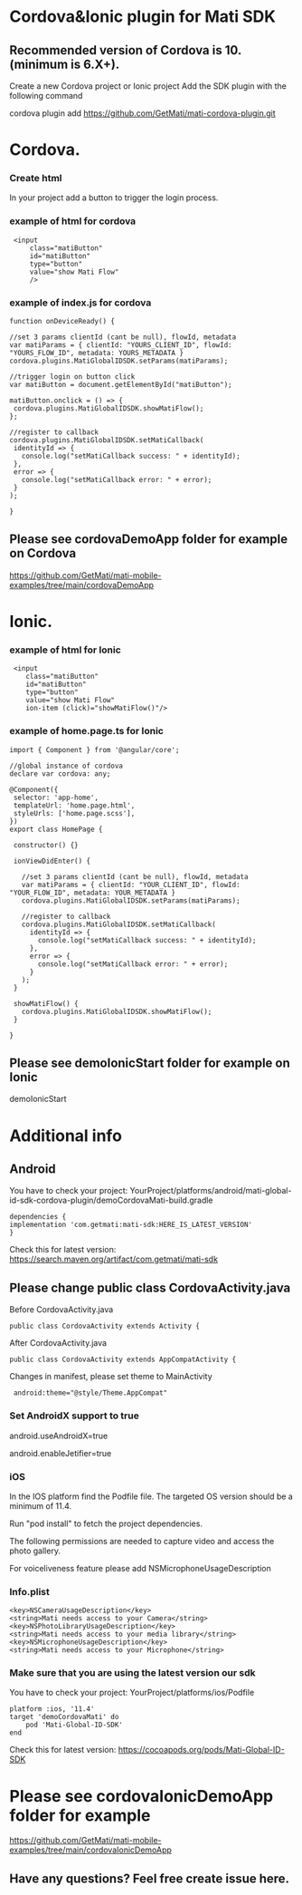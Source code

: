 # Cordova&Ionic plugin for Mati SDK
## Recommended version of Cordova is 10. (minimum is 6.X+).
Create a new Cordova project or Ionic project
Add the SDK plugin with the following command

cordova plugin add https://github.com/GetMati/mati-cordova-plugin.git


# Cordova.


### Create html

In your project add a button to trigger the login process.

### example of html for cordova
```
 <input
     class="matiButton"
     id="matiButton"
     type="button"
     value="show Mati Flow"
     />
 ```
 
### example of index.js for cordova

 ```    
function onDeviceReady() {

//set 3 params clientId (cant be null), flowId, metadata 
var matiParams = { clientId: "YOURS_CLIENT_ID", flowId: "YOURS_FLOW_ID", metadata: YOURS_METADATA }
cordova.plugins.MatiGlobalIDSDK.setParams(matiParams);
 
//trigger login on button click
var matiButton = document.getElementById("matiButton");

matiButton.onclick = () => {
  cordova.plugins.MatiGlobalIDSDK.showMatiFlow();
};

//register to callback
cordova.plugins.MatiGlobalIDSDK.setMatiCallback(
  identityId => {
    console.log("setMatiCallback success: " + identityId);
  },
  error => {
    console.log("setMatiCallback error: " + error);
  }
);

}
 ```
 
## Please see cordovaDemoApp folder for example on Cordova
https://github.com/GetMati/mati-mobile-examples/tree/main/cordovaDemoApp

# Ionic.

### example of html for Ionic
```
 <input
    class="matiButton"
    id="matiButton"
    type="button"
    value="show Mati Flow"
    ion-item (click)="showMatiFlow()"/>
 ```
 
### example of home.page.ts for Ionic

 ```    
import { Component } from '@angular/core';

//global instance of cordova
declare var cordova: any;

@Component({
  selector: 'app-home',
  templateUrl: 'home.page.html',
  styleUrls: ['home.page.scss'],
})
export class HomePage {

  constructor() {}
  
  ionViewDidEnter() {
    
    //set 3 params clientId (cant be null), flowId, metadata 
    var matiParams = { clientId: "YOUR_CLIENT_ID", flowId: "YOUR_FLOW_ID", metadata: YOUR_METADATA }
    cordova.plugins.MatiGlobalIDSDK.setParams(matiParams);

    //register to callback
    cordova.plugins.MatiGlobalIDSDK.setMatiCallback(
      identityId => {
        console.log("setMatiCallback success: " + identityId);
      },
      error => {
        console.log("setMatiCallback error: " + error);
      }
    );  
  }

  showMatiFlow() {
    cordova.plugins.MatiGlobalIDSDK.showMatiFlow();
  }

}
 ```
 
## Please see demoIonicStart folder for example on Ionic
demoIonicStart

# Additional info

## Android
You have to check your project: YourProject/platforms/android/mati-global-id-sdk-cordova-plugin/demoCordovaMati-build.gradle

```
dependencies {
implementation 'com.getmati:mati-sdk:HERE_IS_LATEST_VERSION'
}
```
Check this for latest version: 
https://search.maven.org/artifact/com.getmati/mati-sdk


## Please change public class CordovaActivity.java
Before CordovaActivity.java
 ```
public class CordovaActivity extends Activity {
```
After CordovaActivity.java
```
public class CordovaActivity extends AppCompatActivity {
```
Changes in manifest, please set theme to MainActivity
```
 android:theme="@style/Theme.AppCompat" 
```
 
### Set AndroidX support to true 
android.useAndroidX=true

android.enableJetifier=true

### iOS

In the IOS platform find the Podfile file. 
The targeted OS version should be a minimum of 11.4.

Run "pod install" to fetch the project dependencies.

The following permissions are needed to capture video and access the photo gallery.

For voiceliveness feature please add NSMicrophoneUsageDescription

### Info.plist

```
<key>NSCameraUsageDescription</key>
<string>Mati needs access to your Camera</string>
<key>NSPhotoLibraryUsageDescription</key>
<string>Mati needs access to your media library</string>
<key>NSMicrophoneUsageDescription</key>
<string>Mati needs access to your Microphone</string>
```
### Make sure that you are using the latest version our sdk

You have to check your project: YourProject/platforms/ios/Podfile

```
platform :ios, '11.4'
target 'demoCordovaMati' do
    pod 'Mati-Global-ID-SDK'
end
```
Check this for latest version: 
https://cocoapods.org/pods/Mati-Global-ID-SDK

# Please see cordovaIonicDemoApp folder for example
https://github.com/GetMati/mati-mobile-examples/tree/main/cordovaIonicDemoApp

## Have any questions? Feel free create issue here.



